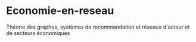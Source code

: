 # Economie-en-reseau
Théorie des graphes, systèmes de recommandation et réseaux d'acteur et de secteurs économiques
